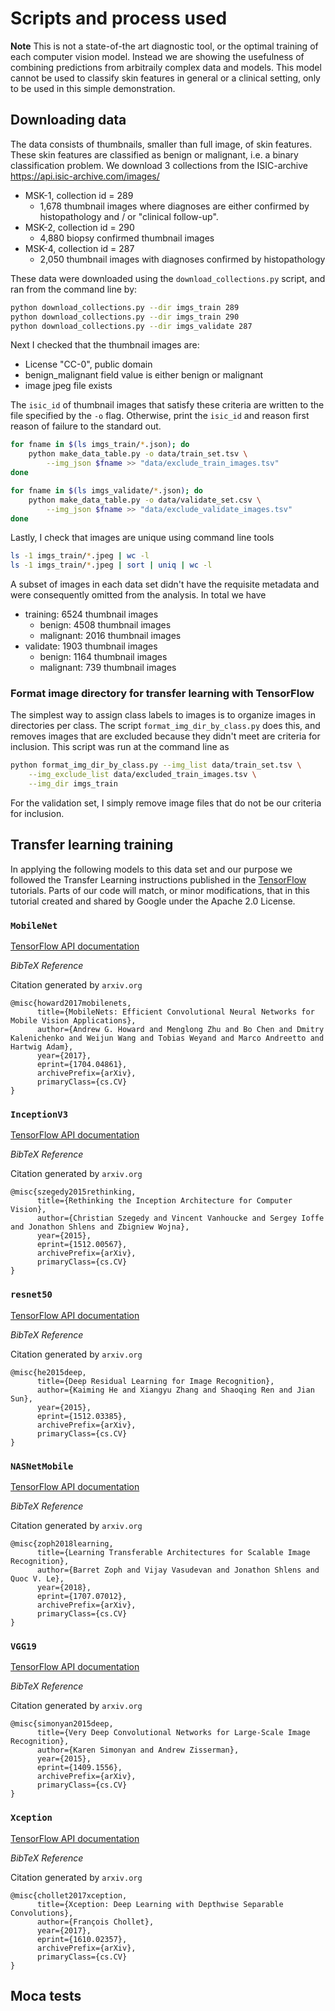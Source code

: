 # Scripts and process used

**Note** This is not a state-of-the art diagnostic tool, or the optimal 
training of each computer vision model.
Instead we are showing the usefulness of combining predictions
from arbitraily complex data and models.  This model cannot
be used to classify skin features in general or a 
clinical setting, only to be
used in this simple demonstration.


## Downloading data

The data consists of thumbnails, smaller than full image,
of skin features.  These skin features are classified as
benign or malignant, i.e. a binary classification problem.
We download 3 collections from the ISIC-archive
https://api.isic-archive.com/images/

* MSK-1, collection id = 289
    - 1,678 thumbnail images where diagnoses are either
        confirmed by histopathology and / or "clinical follow-up".
* MSK-2, collection id = 290
    - 4,880 biopsy confirmed thumbnail images
* MSK-4, collection id = 287
    - 2,050 thumbnail images with diagnoses confirmed by histopathology

These data were downloaded using the `download_collections.py` script,
and ran from the command line by:

```bash
python download_collections.py --dir imgs_train 289
python download_collections.py --dir imgs_train 290
python download_collections.py --dir imgs_validate 287
```

Next I checked that the thumbnail images are:

* License "CC-0", public domain
* benign_malignant field value is either benign or malignant
* image jpeg file exists

The `isic_id` of thumbnail images that satisfy these criteria
are written to the file specified by the `-o` flag.  Otherwise,
print the `isic_id` and reason first reason of failure to the
standard out.

```bash
for fname in $(ls imgs_train/*.json); do
    python make_data_table.py -o data/train_set.tsv \
        --img_json $fname >> "data/exclude_train_images.tsv"
done

for fname in $(ls imgs_validate/*.json); do
    python make_data_table.py -o data/validate_set.csv \
        --img_json $fname >> "data/exclude_validate_images.tsv"
done
```

Lastly, I check that images are unique using command
line tools

```bash
ls -1 imgs_train/*.jpeg | wc -l
ls -1 imgs_train/*.jpeg | sort | uniq | wc -l
```

A subset of images in each data set didn't have the requisite
metadata and were consequently omitted from the analysis.  In total
we have

* training: 6524 thumbnail images
    - benign: 4508 thumbnail images
    - malignant: 2016 thumbnail images
* validate: 1903 thumbnail images
    - benign: 1164 thumbnail images
    - malignant: 739 thumbnail images


### Format image directory for transfer learning with TensorFlow

The simplest way to assign class labels to images is to organize
images in directories per class.  The script `format_img_dir_by_class.py`
does this, and removes images that are excluded because they
didn't meet are criteria for inclusion.  This script was run at the
command line as

```bash
python format_img_dir_by_class.py --img_list data/train_set.tsv \
    --img_exclude_list data/excluded_train_images.tsv \
    --img_dir imgs_train
```

For the validation set, I simply remove image files that do 
not be our criteria for inclusion.


## Transfer learning training

In applying the following models to this data set and our purpose
we followed the Transfer Learning instructions published 
in the 
[TensorFlow](https://www.tensorflow.org/tutorials/images/transfer_learning)
tutorials.  Parts of our code will match, or minor modifications,
that in this tutorial created
and shared by Google under the Apache 2.0 License.


### `MobileNet`

[TensorFlow API documentation](https://www.tensorflow.org/api_docs/python/tf/keras/applications/mobilenet/MobileNet)


*BibTeX Reference*

Citation generated by `arxiv.org`

```
@misc{howard2017mobilenets,
      title={MobileNets: Efficient Convolutional Neural Networks for Mobile Vision Applications}, 
      author={Andrew G. Howard and Menglong Zhu and Bo Chen and Dmitry Kalenichenko and Weijun Wang and Tobias Weyand and Marco Andreetto and Hartwig Adam},
      year={2017},
      eprint={1704.04861},
      archivePrefix={arXiv},
      primaryClass={cs.CV}
}
```


### `InceptionV3`

[TensorFlow API documentation](https://www.tensorflow.org/api_docs/python/tf/keras/applications/inception_v3/InceptionV3)

*BibTeX Reference*

Citation generated by `arxiv.org`

```
@misc{szegedy2015rethinking,
      title={Rethinking the Inception Architecture for Computer Vision}, 
      author={Christian Szegedy and Vincent Vanhoucke and Sergey Ioffe and Jonathon Shlens and Zbigniew Wojna},
      year={2015},
      eprint={1512.00567},
      archivePrefix={arXiv},
      primaryClass={cs.CV}
}
```

### `resnet50`

[TensorFlow API documentation](https://www.tensorflow.org/api_docs/python/tf/keras/applications/resnet50/ResNet50)

*BibTeX Reference*

Citation generated by `arxiv.org`

```
@misc{he2015deep,
      title={Deep Residual Learning for Image Recognition}, 
      author={Kaiming He and Xiangyu Zhang and Shaoqing Ren and Jian Sun},
      year={2015},
      eprint={1512.03385},
      archivePrefix={arXiv},
      primaryClass={cs.CV}
}
```

### `NASNetMobile`


[TensorFlow API documentation](https://www.tensorflow.org/api_docs/python/tf/keras/applications/nasnet/NASNetMobile)

*BibTeX Reference*

Citation generated by `arxiv.org`

```
@misc{zoph2018learning,
      title={Learning Transferable Architectures for Scalable Image Recognition}, 
      author={Barret Zoph and Vijay Vasudevan and Jonathon Shlens and Quoc V. Le},
      year={2018},
      eprint={1707.07012},
      archivePrefix={arXiv},
      primaryClass={cs.CV}
}
```




### `VGG19`


[TensorFlow API documentation](https://www.tensorflow.org/api_docs/python/tf/keras/applications/vgg19/VGG19) 


*BibTeX Reference*

Citation generated by `arxiv.org`

```
@misc{simonyan2015deep,
      title={Very Deep Convolutional Networks for Large-Scale Image Recognition}, 
      author={Karen Simonyan and Andrew Zisserman},
      year={2015},
      eprint={1409.1556},
      archivePrefix={arXiv},
      primaryClass={cs.CV}
}
```


### `Xception`

[TensorFlow API documentation](https://www.tensorflow.org/api_docs/python/tf/keras/applications/xception/Xception)


*BibTeX Reference*

Citation generated by `arxiv.org`


```
@misc{chollet2017xception,
      title={Xception: Deep Learning with Depthwise Separable Convolutions}, 
      author={François Chollet},
      year={2017},
      eprint={1610.02357},
      archivePrefix={arXiv},
      primaryClass={cs.CV}
}
```



## Moca tests

